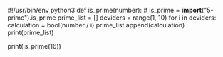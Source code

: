 #!/usr/bin/env python3
def is_prime(number):
    # is_prime = __import__("5-prime").is_prime
    prime_list = []
    deviders = range(1, 10)
    for i in deviders:
        calculation = bool(number / i)
        prime_list.append(calculation)
        print(prime_list)


print(is_prime(16))